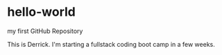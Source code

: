 # hello-world
my first GitHub Repository

This is Derrick.  I'm starting a fullstack coding boot camp in a few weeks.
